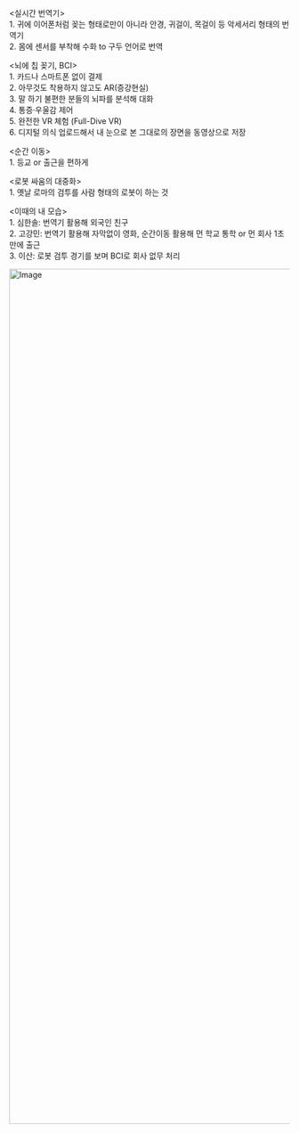 <실시간 번역기>
<br />1. 귀에 이어폰처럼 꽂는 형태로만이 아니라 안경, 귀걸이, 목걸이 등 악세서리 형태의 번역기
<br />2. 몸에 센서를 부착해 수화 to 구두 언어로 번역

<뇌에 칩 꽂기, BCI> 
<br />1. 카드나 스마트폰 없이 결제
<br />2. 아무것도 착용하지 않고도 AR(증강현실)
<br />3. 말 하기 불편한 분들의 뇌파를 분석해 대화
<br />4. 통증·우울감 제어
<br />5. 완전한 VR 체험 (Full-Dive VR)
<br />6. 디지털 의식 업로드해서 내 눈으로 본 그대로의 장면을 동영상으로 저장

<순간 이동>
<br />1. 등교 or 출근을 편하게 

<로봇 싸움의 대중화>
<br />1. 옛날 로마의 검투를 사람 형태의 로봇이 하는 것

<이때의 내 모습>
<br />1. 심한솔: 번역기 활용해 외국인 친구
<br />2. 고강민: 번역기 활용해 자막없이 영화, 순간이동 활용해 먼 학교 통학 or 먼 회사 1초 만에 출근
<br />3. 이산: 로봇 검투 경기를 보며 BCI로 회사 없무 처리

<img width="1024" height="1536" alt="Image" src="https://github.com/user-attachments/assets/19b4eaec-3a33-41e7-b4d2-632afb04a70a" />
